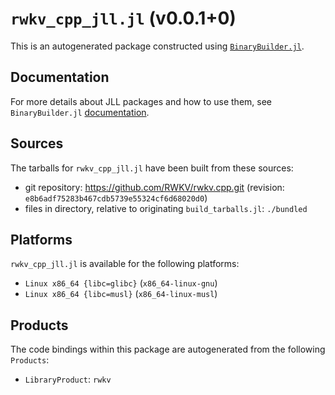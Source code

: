 # `rwkv_cpp_jll.jl` (v0.0.1+0)

This is an autogenerated package constructed using [`BinaryBuilder.jl`](https://github.com/JuliaPackaging/BinaryBuilder.jl).

## Documentation

For more details about JLL packages and how to use them, see `BinaryBuilder.jl` [documentation](https://docs.binarybuilder.org/stable/jll/).

## Sources

The tarballs for `rwkv_cpp_jll.jl` have been built from these sources:

* git repository: https://github.com/RWKV/rwkv.cpp.git (revision: `e8b6adf75283b467cdb5739e55324cf6d68020d0`)
* files in directory, relative to originating `build_tarballs.jl`: `./bundled`

## Platforms

`rwkv_cpp_jll.jl` is available for the following platforms:

* `Linux x86_64 {libc=glibc}` (`x86_64-linux-gnu`)
* `Linux x86_64 {libc=musl}` (`x86_64-linux-musl`)

## Products

The code bindings within this package are autogenerated from the following `Products`:

* `LibraryProduct`: `rwkv`
